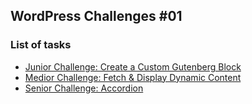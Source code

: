 ## WordPress Challenges #01

### List of tasks

- [Junior Challenge: Create a Custom Gutenberg Block](task_01/README.md)
- [Medior Challenge: Fetch & Display Dynamic Content](task_02/README.md)
- [Senior Challenge: Accordion](task_03/README.md)